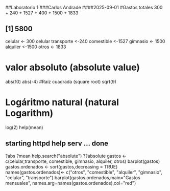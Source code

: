 
##Laboratorio 1
###Carlos Andrade
####2025-09-01
#Gastos totales
300 + 240 + 1527 + 400 + 1500 + 1833
## [1] 5800
celular <- 300
celular
transporte <-240
comestible <-1527
gimnasio <- 1500
alquiler <-1500
otros <- 1833
# valor absoluto (absolute value)
abs(10)
abs(-4)
#Raíz cuadrada (square root)
sqrt(9)
# Logáritmo natural (natural Logarithm)
log(2)
help(mean)
## starting httpd help serv ... done
?abs
?mean
help.search("absolute")
??absolute
gastos <- c(celular,transporte, comestible, gimnasio, alquiler, otros)
barplot(gastos)
gastos.ordenados <- sort(gastos,decreasing = TRUE)
names(gastos.ordenados)<-
c("otros", "comestible", "alquiler", "gimnasio", "celular", "transporte")
barplot(gastos.ordenados,main="Gastos
mensuales", names.arg=names(gastos.ordenados),col="red")

